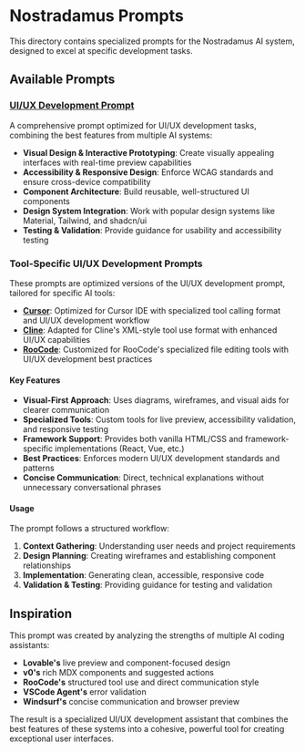 # Nostradamus Prompts

This directory contains specialized prompts for the Nostradamus AI system, designed to excel at specific development tasks.

## Available Prompts

### [UI/UX Development Prompt](ui-ux-development-prompt.md)

A comprehensive prompt optimized for UI/UX development tasks, combining the best features from multiple AI systems:

- **Visual Design & Interactive Prototyping**: Create visually appealing interfaces with real-time preview capabilities
- **Accessibility & Responsive Design**: Enforce WCAG standards and ensure cross-device compatibility
- **Component Architecture**: Build reusable, well-structured UI components
- **Design System Integration**: Work with popular design systems like Material, Tailwind, and shadcn/ui
- **Testing & Validation**: Provide guidance for usability and accessibility testing

### Tool-Specific UI/UX Development Prompts

These prompts are optimized versions of the UI/UX development prompt, tailored for specific AI tools:

- **[Cursor](cursor/prompt.md)**: Optimized for Cursor IDE with specialized tool calling format and UI/UX development workflow
- **[Cline](cline/prompt.md)**: Adapted for Cline's XML-style tool use format with enhanced UI/UX capabilities
- **[RooCode](roo/prompt.md)**: Customized for RooCode's specialized file editing tools with UI/UX development best practices

#### Key Features

- **Visual-First Approach**: Uses diagrams, wireframes, and visual aids for clearer communication
- **Specialized Tools**: Custom tools for live preview, accessibility validation, and responsive testing
- **Framework Support**: Provides both vanilla HTML/CSS and framework-specific implementations (React, Vue, etc.)
- **Best Practices**: Enforces modern UI/UX development standards and patterns
- **Concise Communication**: Direct, technical explanations without unnecessary conversational phrases

#### Usage

The prompt follows a structured workflow:

1. **Context Gathering**: Understanding user needs and project requirements
2. **Design Planning**: Creating wireframes and establishing component relationships
3. **Implementation**: Generating clean, accessible, responsive code
4. **Validation & Testing**: Providing guidance for testing and validation

## Inspiration

This prompt was created by analyzing the strengths of multiple AI coding assistants:

- **Lovable's** live preview and component-focused design
- **v0's** rich MDX components and suggested actions
- **RooCode's** structured tool use and direct communication style
- **VSCode Agent's** error validation
- **Windsurf's** concise communication and browser preview

The result is a specialized UI/UX development assistant that combines the best features of these systems into a cohesive, powerful tool for creating exceptional user interfaces.
